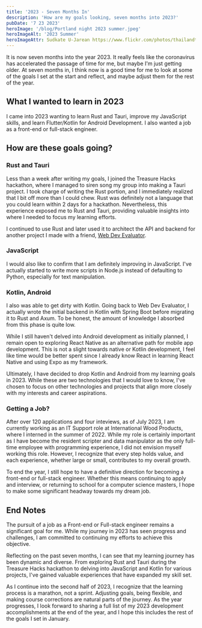 ```yaml
---
title: '2023 - Seven Months In'
description: 'How are my goals looking, seven months into 2023?'
pubDate: '7 23 2023'
heroImage: '/blog/Portland night 2023 summer.jpeg'
heroImageAlt: '2023 Summer'
heroImageAttr: Sudkate U-Jarean https://www.flickr.com/photos/thailandtarot/9496238705/in/pool-557984@N24/
---
```


It is now seven months into the year 2023. It really feels like the coronavirus has accelerated the passage of time for me, but maybe I'm just getting older. At seven months in, I think now is a good time for me to look at some of the goals I set at the start and reflect, and maybe adjust them for the rest of the year.

## What I wanted to learn in 2023

I came into 2023 wanting to learn Rust and Tauri, improve my JavaScript skills, and learn Flutter/Kotlin for Android Development. I also wanted a job as a front-end or full-stack engineer.

## How are these goals going?

### Rust and Tauri

Less than a week after writing my goals, I joined the Treasure Hacks hackathon, where I managed to siren song my group into making a Tauri project. I took charge of writing the Rust portion, and I immediately realized that I bit off more than I could chew. Rust was definitely not a language that you could learn within 2 days for a hackathon. Nevertheless, this experience exposed me to Rust and Tauri, providing valuable insights into where I needed to focus my learning efforts.

I continued to use Rust and later used it to architect the API and backend for another project I made with a friend, [Web Dev Evaluator](https://github.com/kyleung1/WebdevEvaluator).

### JavaScript

I would also like to confirm that I am definitely improving in JavaScript. I've actually started to write more scripts in Node.js instead of defaulting to Python, especially for text manipulation.

### Kotlin, Android

I also was able to get dirty with Kotlin. Going back to Web Dev Evaluator, I actually wrote the initial backend in Kotlin with Spring Boot before migrating it to Rust and Axum. To be honest, the amount of knowledge I absorbed from this phase is quite low.

While I still haven't delved into Android development as initially planned, I remain open to exploring React Native as an alternative path for mobile app development. This is not a slight towards native or Kotlin development, I feel like time would be better spent since I already know React in learning React Native and using Expo as my framework.

Ultimately, I have decided to drop Kotlin and Android from my learning goals in 2023. While these are two technologies that I would love to know, I've chosen to focus on other technologies and projects that align more closely with my interests and career aspirations.

### Getting a Job?

After over 120 applications and four inteviews, as of July 2023, I am currently working as an IT Support role at International Wood Products, where I interned in the summer of 2022. While my role is certainly important as I have become the resident scripter and data manipulator as the only full-time employee with programming experience, I did not envision myself working this role. However, I recognize that every step holds value, and each experience, whether large or small, contributes to my overall growth.

To end the year, I still hope to have a definitive direction for becoming a front-end or full-stack engineer. Whether this means continuing to apply and interview, or returning to school for a computer science masters, I hope to make some significant headway towards my dream job.

## End Notes

The pursuit of a job as a Front-end or Full-stack engineer remains a significant goal for me. While my journey in 2023 has seen progress and challenges, I am committed to continuing my efforts to achieve this objective.

Reflecting on the past seven months, I can see that my learning journey has been dynamic and diverse. From exploring Rust and Tauri during the Treasure Hacks hackathon to delving into JavaScript and Kotlin for various projects, I've gained valuable experiences that have expanded my skill set.

As I continue into the second half of 2023, I recognize that the learning process is a marathon, not a sprint. Adjusting goals, being flexible, and making course corrections are natural parts of the journey. As the year progresses, I look forward to sharing a full list of my 2023 development accomplishments at the end of the year, and I hope this includes the rest of the goals I set in January.